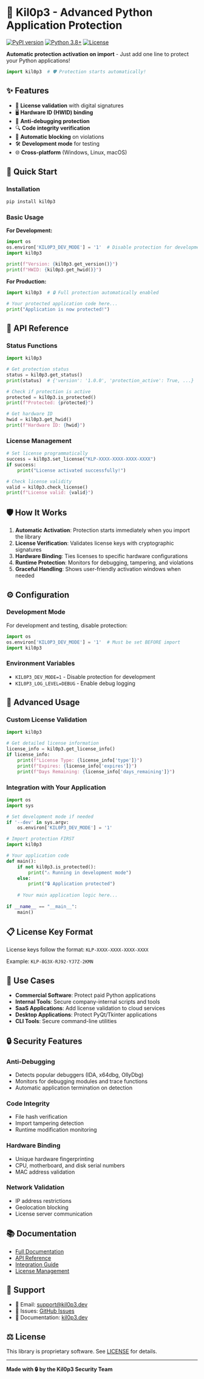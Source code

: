 # 🔐 Kil0p3 - Advanced Python Application Protection

[![PyPI version](https://badge.fury.io/py/kil0p3.svg)](https://badge.fury.io/py/kil0p3)
[![Python 3.8+](https://img.shields.io/badge/python-3.8+-blue.svg)](https://www.python.org/downloads/)
[![License](https://img.shields.io/badge/license-Proprietary-red.svg)](LICENSE)

**Automatic protection activation on import** - Just add one line to protect your Python applications!

```python
import kil0p3  # 🛡️ Protection starts automatically!
```

## ✨ Features

- 🔑 **License validation** with digital signatures
- 🖥️ **Hardware ID (HWID) binding** 
- 🚫 **Anti-debugging protection**
- 🔍 **Code integrity verification**
- 🚨 **Automatic blocking** on violations
- 🛠️ **Development mode** for testing
- 🌐 **Cross-platform** (Windows, Linux, macOS)

## 🚀 Quick Start

### Installation

```bash
pip install kil0p3
```

### Basic Usage

**For Development:**
```python
import os
os.environ['KIL0P3_DEV_MODE'] = '1'  # Disable protection for development
import kil0p3

print(f"Version: {kil0p3.get_version()}")
print(f"HWID: {kil0p3.get_hwid()}")
```

**For Production:**
```python
import kil0p3  # 🔒 Full protection automatically enabled

# Your protected application code here...
print("Application is now protected!")
```

## 📖 API Reference

### Status Functions

```python
import kil0p3

# Get protection status
status = kil0p3.get_status()
print(status)  # {'version': '1.0.0', 'protection_active': True, ...}

# Check if protection is active
protected = kil0p3.is_protected()
print(f"Protected: {protected}")

# Get hardware ID
hwid = kil0p3.get_hwid()
print(f"Hardware ID: {hwid}")
```

### License Management

```python
# Set license programmatically
success = kil0p3.set_license("KLP-XXXX-XXXX-XXXX-XXXX")
if success:
    print("License activated successfully!")

# Check license validity
valid = kil0p3.check_license()
print(f"License valid: {valid}")
```

## 🛡️ How It Works

1. **Automatic Activation**: Protection starts immediately when you import the library
2. **License Verification**: Validates license keys with cryptographic signatures
3. **Hardware Binding**: Ties licenses to specific hardware configurations
4. **Runtime Protection**: Monitors for debugging, tampering, and violations
5. **Graceful Handling**: Shows user-friendly activation windows when needed

## ⚙️ Configuration

### Development Mode

For development and testing, disable protection:

```python
import os
os.environ['KIL0P3_DEV_MODE'] = '1'  # Must be set BEFORE import
import kil0p3
```

### Environment Variables

- `KIL0P3_DEV_MODE=1` - Disable protection for development
- `KIL0P3_LOG_LEVEL=DEBUG` - Enable debug logging

## 🔧 Advanced Usage

### Custom License Validation

```python
import kil0p3

# Get detailed license information
license_info = kil0p3.get_license_info()
if license_info:
    print(f"License Type: {license_info['type']}")
    print(f"Expires: {license_info['expires']}")
    print(f"Days Remaining: {license_info['days_remaining']}")
```

### Integration with Your Application

```python
import os
import sys

# Set development mode if needed
if '--dev' in sys.argv:
    os.environ['KIL0P3_DEV_MODE'] = '1'

# Import protection FIRST
import kil0p3

# Your application code
def main():
    if not kil0p3.is_protected():
        print("⚠️ Running in development mode")
    else:
        print("🔒 Application protected")
    
    # Your main application logic here...
    
if __name__ == "__main__":
    main()
```

## 📋 License Key Format

License keys follow the format: `KLP-XXXX-XXXX-XXXX-XXXX`

Example: `KLP-8G3X-RJ92-YJ7Z-2KMN`

## 🎯 Use Cases

- **Commercial Software**: Protect paid Python applications
- **Internal Tools**: Secure company-internal scripts and tools  
- **SaaS Applications**: Add license validation to cloud services
- **Desktop Applications**: Protect PyQt/Tkinter applications
- **CLI Tools**: Secure command-line utilities

## 🔒 Security Features

### Anti-Debugging
- Detects popular debuggers (IDA, x64dbg, OllyDbg)
- Monitors for debugging modules and trace functions
- Automatic application termination on detection

### Code Integrity
- File hash verification
- Import tampering detection
- Runtime modification monitoring

### Hardware Binding
- Unique hardware fingerprinting
- CPU, motherboard, and disk serial numbers
- MAC address validation

### Network Validation
- IP address restrictions
- Geolocation blocking
- License server communication

## 📚 Documentation

- [Full Documentation](https://kil0p3.dev/docs)
- [API Reference](https://kil0p3.dev/api)
- [Integration Guide](https://kil0p3.dev/integration)
- [License Management](https://kil0p3.dev/licenses)

## 🤝 Support

- 📧 Email: support@kil0p3.dev
- 🐛 Issues: [GitHub Issues](https://github.com/kil0p3-security/kil0p3/issues)
- 📖 Documentation: [kil0p3.dev](https://kil0p3.dev)

## ⚖️ License

This library is proprietary software. See [LICENSE](LICENSE) for details.

---

**Made with 🔒 by the Kil0p3 Security Team**